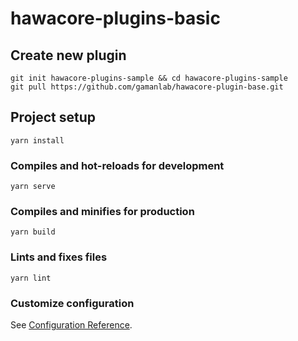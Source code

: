 # hawacore-plugins-basic

## Create new plugin

```
git init hawacore-plugins-sample && cd hawacore-plugins-sample
git pull https://github.com/gamanlab/hawacore-plugin-base.git
```

## Project setup
```
yarn install
```

### Compiles and hot-reloads for development
```
yarn serve
```

### Compiles and minifies for production
```
yarn build
```

### Lints and fixes files
```
yarn lint
```

### Customize configuration
See [Configuration Reference](https://cli.vuejs.org/config/).
